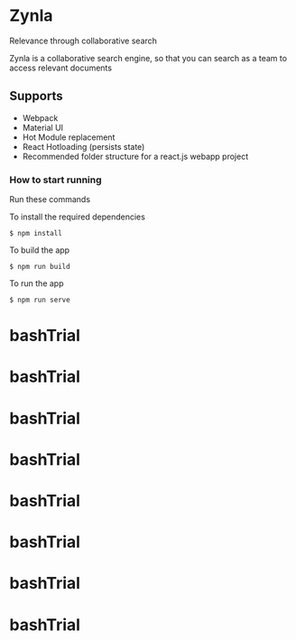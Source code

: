 # Zynla
Relevance through collaborative search

Zynla is a collaborative search engine, so that you can search as a team to access relevant documents

## Supports

- Webpack
- Material UI
- Hot Module replacement
- React Hotloading (persists state)
- Recommended folder structure for a react.js webapp project

### How to start running
Run these commands

To install the required dependencies

	$ npm install

To build the app

	$ npm run build

To run the app

	$ npm run serve
# bashTrial
# bashTrial
# bashTrial
# bashTrial
# bashTrial
# bashTrial
# bashTrial
# bashTrial
